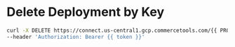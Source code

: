 # Delete Deployment by Key

```bash
curl -X DELETE https://connect.us-central1.gcp.commercetools.com/{{ PROJECT-KEY }}/deployments/key=ordergroove-connector-deployment -i \
--header 'Authorization: Bearer {{ token }}'
```